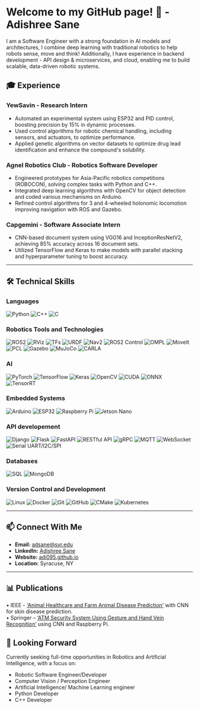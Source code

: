 # Welcome to my GitHub page! 👋 - Adishree Sane

I am a Software Engineer with a strong foundation in AI models and architectures, I combine deep learning with traditional robotics to help robots sense, move and think! Additionally, I have experience in backend development - API design & microservices, and cloud, enabling me to build scalable, data-driven robotic systems.

## 🎓 Experience
### YewSavin - Research Intern
- Automated an experimental system using ESP32 and PID control, boosting precision by 15% in dynamic processes. 
- Used control algorithms for robotic chemical handling, including sensors, and actuators, to optimize performance.
- Applied genetic algorithms on vector datasets to optimize drug lead identification and enhance the compound's solubility.

### Agnel Robotics Club - Robotics Software Developer
- Engineered prototypes for Asia-Pacific robotics competitions (ROBOCON), solving complex tasks with Python and C++.
- Integrated deep learning algorithms with OpenCV for object detection and coded various mechanisms on Arduino.
- Refined control algorithms for 3 and 4-wheeled holonomic locomotion improving navigation with ROS and Gazebo.

### Capgemini - Software Associate Intern
- CNN-based document system using VGG16 and InceptionResNetV2, achieving 85% accuracy across 16 document sets.
- Utilized TensorFlow and Keras to make models with parallel stacking and hyperparameter tuning to boost accuracy.

---

## 🛠 Technical Skills

### Languages
![Python](https://img.shields.io/badge/Python-3776AB?style=for-the-badge&logo=python&logoColor=white)
![C++](https://img.shields.io/badge/C++-00599C?style=for-the-badge&logo=c%2B%2B&logoColor=white)
![C](https://img.shields.io/badge/C-A8B9CC?style=for-the-badge&logo=c&logoColor=white)

### Robotics Tools and Technologies
![ROS2](https://img.shields.io/badge/ROS2-264D73?style=for-the-badge&logo=ros&logoColor=white)
![RViz](https://img.shields.io/badge/RViz-3B6EA5?style=for-the-badge&logo=ros&logoColor=white)
![TFs](https://img.shields.io/badge/TFs-4F83C4?style=for-the-badge&logo=ros&logoColor=white)
![URDF](https://img.shields.io/badge/URDF-5C9AD0?style=for-the-badge&logo=ros&logoColor=white)
![Nav2](https://img.shields.io/badge/Nav2-2E86C1?style=for-the-badge&logo=ros&logoColor=white)
![ROS2 Control](https://img.shields.io/badge/ROS2%20Control-1C5D99?style=for-the-badge&logo=ros&logoColor=white)
![OMPL](https://img.shields.io/badge/OMPL-0081A7?style=for-the-badge)
![MoveIt](https://img.shields.io/badge/MoveIt-00B8A9?style=for-the-badge&logo=moveit&logoColor=white)
![PCL](https://img.shields.io/badge/PCL-0091D5?style=for-the-badge)
![Gazebo](https://img.shields.io/badge/Gazebo-4E9F3D?style=for-the-badge&logo=gazebo&logoColor=white)
![MuJoCo](https://img.shields.io/badge/MuJoCo-FF7F50?style=for-the-badge)
![CARLA](https://img.shields.io/badge/CARLA-FF8C00?style=for-the-badge)

### AI
![PyTorch](https://img.shields.io/badge/PyTorch-EE4C2C?style=for-the-badge&logo=pytorch&logoColor=white)
![TensorFlow](https://img.shields.io/badge/TensorFlow-FF6F00?style=for-the-badge&logo=tensorflow&logoColor=white)
![Keras](https://img.shields.io/badge/Keras-D00000?style=for-the-badge&logo=keras&logoColor=white)
![OpenCV](https://img.shields.io/badge/OpenCV-5C3EE8?style=for-the-badge&logo=opencv&logoColor=white)
![CUDA](https://img.shields.io/badge/CUDA-76B900?style=for-the-badge&logo=nvidia&logoColor=white)
![ONNX](https://img.shields.io/badge/ONNX-005CED?style=for-the-badge&logo=onnx&logoColor=white)
![TensorRT](https://img.shields.io/badge/TensorRT-76B900?style=for-the-badge&logo=nvidia&logoColor=white)

### Embedded Systems
![Arduino](https://img.shields.io/badge/Arduino-00979D?style=for-the-badge&logo=arduino&logoColor=white)
![ESP32](https://img.shields.io/badge/ESP32-003B46?style=for-the-badge)
![Raspberry Pi](https://img.shields.io/badge/Raspberry%20Pi-C51A4A?style=for-the-badge&logo=raspberry-pi&logoColor=white)
![Jetson Nano](https://img.shields.io/badge/Jetson%20Nano-76B900?style=for-the-badge&logo=nvidia&logoColor=white)

### API developement
![Django](https://img.shields.io/badge/Django-136149?style=for-the-badge&logo=django&logoColor=white)
![Flask](https://img.shields.io/badge/Flask-289EBD?style=for-the-badge&logo=flask&logoColor=white)
![FastAPI](https://img.shields.io/badge/FastAPI-00A99D?style=for-the-badge&logo=fastapi&logoColor=white)
![RESTful API](https://img.shields.io/badge/RESTful%20API-007ACC?style=for-the-badge&logo=api&logoColor=white)
![gRPC](https://img.shields.io/badge/gRPC-4285F4?style=for-the-badge&logo=google&logoColor=white)
![MQTT](https://img.shields.io/badge/MQTT-FF9900?style=for-the-badge&logo=eclipsemosquitto&logoColor=white)
![WebSocket](https://img.shields.io/badge/WebSocket-FF5722?style=for-the-badge&logo=websocket&logoColor=white)
![Serial UART/I2C/SPI](https://img.shields.io/badge/Serial%20(UART%2FI2C%2FSPI)-9C27B0?style=for-the-badge&logo=usb&logoColor=white)
 
### Databases
![SQL](https://img.shields.io/badge/SQL-4479A1?style=for-the-badge&logo=mysql&logoColor=white)
![MongoDB](https://img.shields.io/badge/MongoDB-47A248?style=for-the-badge&logo=mongodb&logoColor=white)

### Version Control and Development
![Linux](https://img.shields.io/badge/Linux-FCC624?style=for-the-badge&logo=linux&logoColor=black)
![Docker](https://img.shields.io/badge/Docker-2496ED?style=for-the-badge&logo=docker&logoColor=white)
![Git](https://img.shields.io/badge/Git-F05032?style=for-the-badge&logo=git&logoColor=white)
![GitHub](https://img.shields.io/badge/GitHub-181717?style=for-the-badge&logo=github&logoColor=white)
![CMake](https://img.shields.io/badge/CMake-064F8C?style=for-the-badge&logo=cmake&logoColor=white)
![Kubernetes](https://img.shields.io/badge/Kubernetes-326CE5?style=for-the-badge&logo=kubernetes&logoColor=white)

---

## 📫 Connect With Me
- **Email:** adsane@syr.edu
- **LinkedIn:** [Adishree Sane](https://www.linkedin.com/in/adishree-sane/)
- **Website:** [adi095.github.io](https://adi095.github.io/)
- **Location:** Syracuse, NY

---

## 📊 Publications
•	IEEE - ['Animal Healthcare and Farm Animal Disease Prediction'](https://ieeexplore.ieee.org/document/10146635) with CNN for skin disease prediction.                
•	Springer – [‘ATM Security System Using Gesture and Hand Vein Recognition’](https://link.springer.com/chapter/10.1007/978-3-031-13150-9_28) using CNN and Raspberry Pi.


## 🎯 Looking Forward
Currently seeking full-time opportunities in Robotics and Artificial Intelligence, with a focus on:

- Robotic Software Engineer/Developer
- Computer Vision / Perception Engineer
- Artificial Intelligence/ Machine Learning engineer
- Python Developer
- C++ Developer

